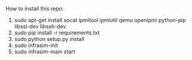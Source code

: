 How to install this repo:

1. sudo apt-get install socat ipmitool ipmiutil qemu openipmi python-pip libssl-dev libssh-dev
2. sudo pip install -r requirements.txt
3. sudo python setup.py install
4. sudo infrasim-init
5. sudo infrasim-main start

